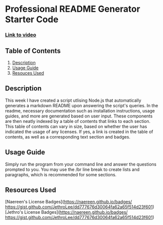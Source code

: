 # Professional README Generator Starter Code


### [Link to video](https://www.youtube.com/watch?v=bvX7s0m8bhU)

## Table of Contents
1. [Description](#a)
2. [Usage Guide](#b)
3. [Resouces Used](#c)

## Description <a name="a"></a>

This week I have created a script utlising Node.js that automatically generates a markdown README upon answering the script's queries.
In the readme, necessary documentation such as installation instructions, usage guides, and more are generated based on user input. 
These components are then neatly indexed by a table of contents that links to each section. This table of contents can vary in size, based 
on whether the user has indicated the usage of any licenses. If yes, a link is created in the table of contents, as well as a 
corresponding text section and badges.


## Usage Guide <a name="b"></a>

Simply run the program from your command line and answer the questions prompted to you. You may use the /br line break to create lists and paragraphs,
which is recommended for some sections.

## Resources Used <a name="c"></a>

[Naereen's License Badges](https://naereen.github.io/badges/
https://gist.github.com/JethroLee/dd777676d30064fa62a65f514d23f601)
[Jethro's License Badges](https://naereen.github.io/badges/
https://gist.github.com/JethroLee/dd777676d30064fa62a65f514d23f601)

